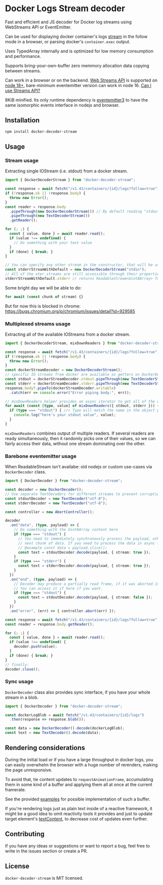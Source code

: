 # Docker Logs Stream decoder

Fast and efficient and JS decoder for Docker log streams using 
WebStreams API or EventEmitter.

Can be used for displaying docker container's logs 
[stream](https://docs.docker.com/engine/api/v1.43/#tag/Container/operation/ContainerAttach)
 in the follow mode in a browser, or parsing docker's `container.exec` output. 

Uses TypedArray internally and is optimized for low memory consumption and performance. 

Supports bring-your-own-buffer zero memmory allocation data copying between streams.

Can work in a browser or on the backend.
[Web Streams API](https://developer.mozilla.org/en-US/docs/Web/API/Streams_API) is supported on 
[node 18+](https://nodejs.org/api/webstreams.html), bare-minimum eventemitter version can work 
in node 16. [Can I use Streams API?](https://caniuse.com/mdn-api_writablestream)

8KiB minified.
Its only runtime dependency is [eventemitter3](https://github.com/primus/eventemitter3) 
to have the same isomorphic events interface in nodejs and browser.

## Installation

```sh
npm install docker-decoder-stream
```

## Usage

### Stream usage

Extracting single IOStream (i.e. stdout) from a docker stream.

```ts
import { DockerDecoderStream } from "docker-decoder-stream";

const response = await fetch("/v1.43/containers/{id}/logs?follow=true");
if (!response.ok || !response.body) {
  throw new Error();
}
const reader = response.body
  .pipeThrough(new DockerDecoderStream()) // By default reading "stdout"
  .pipeThrough(new TextDecoderStream())
  .getReader();

for (; ;) {
  const { value, done } = await reader.read();
  if (value !== undefined) {
    // Do something with your text value
  }
  if (done) { break; }
}

// You can specify any other stream in the constructor, that will be used as `reader`
const stderrStreamWithDefault = new DockerDecoderStream("stdin");
// All of the oter streams are still accessible through their properties
stderrStreamWithDefault.stderr // returns ReadableStream<Uint8Array> for stderr
```

Some bright day we will be able to do:
```ts
for await (const chunk of stream) {}
```
But for now this is blocked in chrome: https://bugs.chromium.org/p/chromium/issues/detail?id=929585

### Multiplexed streams usage

Extracting all of the available IOStreams from a docker stream. 

```ts
import { DockerDecoderStream, mixDownReaders } from "docker-decoder-stream";

const response = await fetch("/v1.43/containers/{id}/logs?follow=true");
if (!response.ok || !response.body) {
  throw new Error();
}
const dockerStreamDecoder = new DockerDecoderStream();
// specific IO streams from docker are available as getters on DockerDecoderStream
const stdout = dockerStreamDecoder.stdout.pipeThrough(new TextDecoderStream("utf-8")).getReader();
const stderr = dockerStreamDecoder.stderr.pipeThrough(new TextDecoderStream("utf-8")).getReader();
response.body?.pipeTo(dockerStreamDecoder.writable)
  .catch(err => console.error("Error piping body:", err));

// mixDownReaders helper provides an async iterator to get all of the chunks from multiple ReadableStreams
for await (const [type, value] of mixDownReaders({ stdout, stderr })) {
  if (type === "stdout") { //< Type will match the name in the object provided in arguments
    console.log("here's your stdout value", value);
  }
}
```
`mixDownReaders` combines output of multiple readers. If several readers are ready simultaneously, then
it randomly picks one of their values, so we can fairly access their data, without one stream dominating
over the other. 

### Barebone eventemitter usage

When ReadableStream isn't availabe: old nodejs or custom use-cases via `DockerDecoder` class.

```ts
import { DockerDecoder } from "docker-decoder-stream";

const decoder = new DockerDecoder();
// Use separate TextDecoders for different streams to prevent corruption of Unicode chars!
const stdoutDecoder = new TextDecoder("utf-8");
const stderrDecoder = new TextDecoder("utf-8");

const controller = new AbortController();

decoder
  .on("data", (type, payload) => {
    // Do something with the Uint8Array content here
    if (type === "stdout") {
      // You need to immediately synchronously process the payload, otherwise it will be overwritten by the 
      // next chunk of data. If you need to process the data in async fashion, you must copy the payload
      // @example const data = payload.slice();
      const text = stdoutDecoder.decode(payload, { stream: true });
    }
    if (type === "stderr") {
      const text = stderrDecoder.decode(payload, { stream: true });
    }
  })
  .on("end", (type, payload) => {
    // Decoder may produce a partially read frame, if it was aborted in the mid-chunk
    // You can access it if here if you want.
    if (type === "stdout") {
      const text = stdoutDecoder.decode(payload, { stream: false });
    }
  })
  .on("error", (err) => { controller.abort(err) });

const response = await fetch("/v1.43/containers/{id}/logs?follow=true", { signal: controller.signal });
const reader = response.body.getReader();

for (; ;) {
  const { value, done } = await reader.read();
  if (value !== undefined) {
    decoder.push(value);
  }
  if (done) { break; }
}
// finally:
decoder.close();
```

### Sync usage

`DockerDecoder` class also provides sync interface, if you have your whole stream in a blob.

```ts
import { DockerDecoder } from "docker-decoder-stream";

const dockerLogBlob = await fetch("/v1.43/containers/{id}/logs")
  .then(response => response.blob());

const data = new DockerDecoder().decode(dockerLogBlob);
const text = new TextDecoder().decode(data);
```

## Rendering considerations

During the initial load or if you have a large throughput in docker logs, you can easily overwhelm
the browser with a huge number of rerenders, making the page unresponsive.

To avoid that, tie content updates to `requestAnimationFrame`, accumulating them in some kind
of a buffer and applying them all at once at the current framerate.

See the provided [examples](./examples/) for possible implementation of such a buffer.

If you're rendering logs just as plain text inside of a reactive framework, it might be a good 
idea to omit reactivity tools it provides and just to update target element's 
[textContent](https://developer.mozilla.org/en-US/docs/Web/API/Node/textContent), to decrease cost 
of updates even further. 

## Contributing
If you have any ideas or suggestions or want to report a bug, feel free to
write in the issues section or create a PR.

## License
`docker-decoder-stream` is MIT licensed.